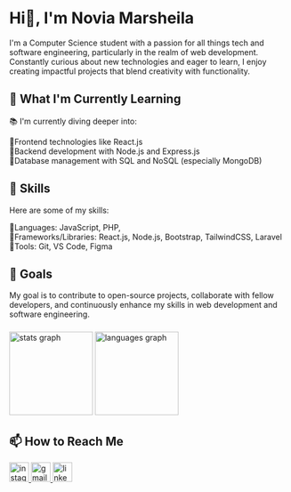 ### <h1>Hi👋, I'm Novia Marsheila</h1>
<p align="left">I'm a Computer Science student with a passion for all things tech and software engineering, particularly in the realm of web development. Constantly curious about new technologies and eager to learn, I enjoy creating impactful projects that blend creativity with functionality.</p>

<h2>🌱 What I'm Currently Learning</h2>
<p>📚 I'm currently diving deeper into:</p>
🌛Frontend technologies like React.js <br/>
🌛Backend development with Node.js and Express.js <br/>
🌛Database management with SQL and NoSQL (especially MongoDB) <br/>

<h2>💼 Skills</h2>
<p>Here are some of my skills: </p>
💫Languages: JavaScript, PHP, <br/>
💫Frameworks/Libraries: React.js, Node.js, Bootstrap, TailwindCSS, Laravel <br/>
💫Tools: Git, VS Code, Figma <br/>

<h2>🚀 Goals</h2>
My goal is to contribute to open-source projects, collaborate with fellow developers, and continuously enhance my skills in web development and software engineering. <br/>

###

<div align="left">
  <img src="https://github-readme-stats.vercel.app/api?username=noviamarsheila&hide_title=false&hide_rank=false&show_icons=true&include_all_commits=true&count_private=true&disable_animations=false&theme=dracula&locale=en&hide_border=false" height="150" alt="stats graph"  />
  <img src="https://github-readme-stats.vercel.app/api/top-langs?username=noviamarsheila&locale=en&hide_title=false&layout=compact&card_width=320&langs_count=5&theme=dracula&hide_border=false" height="150" alt="languages graph"  />
</div>

###

###
<h2>📫 How to Reach Me</h2>
<div align="left">
 <a href="https://instagram.com/nvvamrsl">
  <img src="https://img.shields.io/static/v1?message=Instagram&logo=instagram&label=&color=E4405F&logoColor=white&labelColor=&style=for-the-badge" height="35" alt="instagram logo"  />
 </a>
 <a href="mailto:alamatemail@gmail.com">
   <img src="https://img.shields.io/static/v1?message=Gmail&logo=gmail&label=&color=D14836&logoColor=white&labelColor=&style=for-the-badge" height="35" alt="gmail logo"  />
 </a>
 <a href="https://www.linkedin.com/in/noviamarsheila/">
  <img src="https://img.shields.io/static/v1?message=LinkedIn&logo=linkedin&label=&color=0077B5&logoColor=white&labelColor=&style=for-the-badge" height="35" alt="linkedin logo"  />
 </a>
</div>

###
